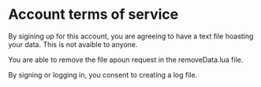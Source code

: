 # Account terms of service

By sigining up for this account, you are agreeing to have a text file hoasting your data. This is not avaible to anyone.

You are able to remove the file apoun request in the removeData.lua file.

By signing or logging in, you consent to creating a log file.